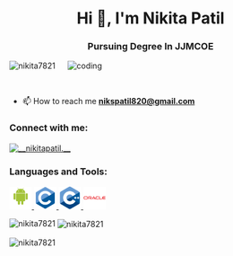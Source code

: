 <h1 align="center">Hi 👋, I'm Nikita Patil</h1>
<h3 align="center">Pursuing Degree In JJMCOE</h3>
<image align ="Right" alt="coding" width="400" src="https://cdn.dribbble.com/users/17707/screenshots/2413754/rrr.gif">

<p align="left"> <img src="https://komarev.com/ghpvc/?username=nikita7821&label=Profile%20views&color=0e75b6&style=flat" alt="nikita7821" /> </p>

<p align="left"> <a href="https://twitter.com/" target="blank"><img src="https://img.shields.io/twitter/follow/?logo=twitter&style=for-the-badge" alt="" /></a> </p>

- 📫 How to reach me **nikspatil820@gmail.com**

<h3 align="left">Connect with me:</h3>
<p align="left">
<a href="https://instagram.com/__nikitapatil.__" target="blank"><img align="center" src="https://raw.githubusercontent.com/rahuldkjain/github-profile-readme-generator/master/src/images/icons/Social/instagram.svg" alt="__nikitapatil.__" height="30" width="40" /></a>
</p>

<h3 align="left">Languages and Tools:</h3>
<p align="left"> <a href="https://developer.android.com" target="_blank" rel="noreferrer"> <img src="https://raw.githubusercontent.com/devicons/devicon/master/icons/android/android-original-wordmark.svg" alt="android" width="40" height="40"/> </a> <a href="https://www.cprogramming.com/" target="_blank" rel="noreferrer"> <img src="https://raw.githubusercontent.com/devicons/devicon/master/icons/c/c-original.svg" alt="c" width="40" height="40"/> </a> <a href="https://www.w3schools.com/cpp/" target="_blank" rel="noreferrer"> <img src="https://raw.githubusercontent.com/devicons/devicon/master/icons/cplusplus/cplusplus-original.svg" alt="cplusplus" width="40" height="40"/> </a> <a href="https://www.oracle.com/" target="_blank" rel="noreferrer"> <img src="https://raw.githubusercontent.com/devicons/devicon/master/icons/oracle/oracle-original.svg" alt="oracle" width="40" height="40"/> </a> </p>

<p><img align="left" src="https://github-readme-stats.vercel.app/api/top-langs?username=nikita7821&show_icons=true&locale=en&layout=compact" alt="nikita7821" /></p>

<p>&nbsp;<img align="center" src="https://github-readme-stats.vercel.app/api?username=nikita7821&show_icons=true&locale=en" alt="nikita7821" /></p>

<p><img align="center" src="https://github-readme-streak-stats.herokuapp.com/?user=nikita7821&" alt="nikita7821" /></p>
